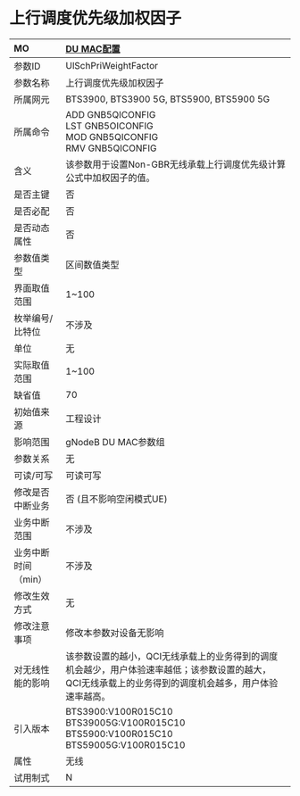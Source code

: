 # 上行调度优先级加权因子<table><thread><tr><th align = "left">MO</th><th align = "left"><a href = "index.html#上行调度优先级加权因子-5">DU MAC配置</a></td></tr></thread><tbody><tr><td>参数ID</td><td>UlSchPriWeightFactor</td></tr><tr><td>参数名称</td><td>上行调度优先级加权因子</td></tr><tr><td>所属网元</td><td>BTS3900, BTS3900 5G, BTS5900, BTS5900 5G</td></tr><tr><td>所属命令</td><td>ADD GNB5QICONFIG<br>LST GNB5OICONFIG<br>MOD GNB5QICONFIG<br>RMV GNB5QICONFIG</td></tr><tr><td>含义</td><td>该参数用于设置Non-GBR无线承载上行调度优先级计算公式中加权因子的值。</td></tr><tr><td>是否主键</td><td>否</td></tr><tr><td>是否必配</td><td>否</td></tr><tr><td>是否动态属性</td><td>否</td></tr><tr><td>参数值类型</td><td>区间数值类型</td></tr><tr><td>界面取值范围</td><td>1~100</td></tr><tr><td>枚举编号/比特位</td><td>不涉及</td></tr><tr><td>单位</td><td>无</td></tr><tr><td>实际取值范围</td><td>1~100</td></tr><tr><td>缺省值</td><td>70</td></tr><tr><td>初始值来源</td><td>工程设计</td></tr><tr><td>影响范围</td><td>gNodeB DU MAC参数组</td></tr><tr><td>参数关系</td><td>无</td></tr><tr><td>可读/可写</td><td>可读可写</td></tr><tr><td>修改是否中断业务</td><td>否 (且不影响空闲模式UE)</td></tr><tr><td>业务中断范围</td><td>不涉及</td></tr><tr><td>业务中断时间（min）</td><td>不涉及</td></tr><tr><td>修改生效方式</td><td>无</td></tr><tr><td>修改注意事项</td><td>修改本参数对设备无影响</td></tr><tr><td>对无线性能的影响</td><td>该参数设置的越小，QCI无线承载上的业务得到的调度机会越少，用户体验速率越低；该参数设置的越大，QCI无线承载上的业务得到的调度机会越多，用户体验速率越高。</td></tr><tr><td>引入版本</td><td>BTS3900:V100R015C10<br>BTS39005G:V100R015C10<br>BTS5900:V100R015C10<br>BTS59005G:V100R015C10</td></tr><tr><td>属性</td><td>无线</td></tr><tr><td>试用制式</td><td>N</td></tr></tbody></table>